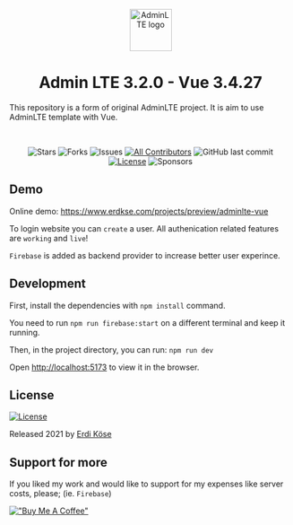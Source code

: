 <p align="center" style="margin-bottom: 32px">
  <a href="https://erdkse.com" >
    <img src="https://raw.githubusercontent.com/erdkse/adminlte-3-vue/main/public/assets/img/logo.png" alt="AdminLTE logo" width="75" height="75">
  </a>
</p>

<h1 align="center">Admin LTE 3.2.0 - Vue 3.4.27</h1>

<p>
  This repository is a form of original AdminLTE project. It is aim to use AdminLTE template with Vue.
</p>
<br>

<span align="center">

![Stars](https://img.shields.io/github/stars/erdkse/adminlte-3-vue?style=flat-square)
![Forks](https://img.shields.io/github/forks/erdkse/adminlte-3-vue?style=flat-square)
![Issues](https://img.shields.io/github/issues/erdkse/adminlte-3-vue?style=flat-square)
[![All Contributors](https://img.shields.io/badge/all_contributors-4-green.svg?style=flat-square)](#contributors-)
![GitHub last commit](https://img.shields.io/github/last-commit/erdkse/adminlte-3-vue.svg)
[![License](https://img.shields.io/github/license/erdkse/adminlte-3-vue.svg)](LICENSE)
![Sponsors](https://img.shields.io/github/sponsors/erdkse.svg)

</span>

## Demo

Online demo: https://www.erdkse.com/projects/preview/adminlte-vue

To login website you can `create` a user. All authenication related features are `working` and `live`!

`Firebase` is added as backend provider to increase better user experince.

## Development

First, install the dependencies with `npm install` command.

You need to run `npm run firebase:start` on a different terminal and keep it running.

Then, in the project directory, you can run: `npm run dev`

Open [http://localhost:5173](http://localhost:5173) to view it in the browser.

## License

[![License](https://img.shields.io/github/license/erdkse/adminlte-3-vue.svg)](/LICENSE)

Released 2021 by [Erdi Köse](https://erdkse.com)

## Support for more

If you liked my work and would like to support for my expenses like server costs, please; (ie. `Firebase`)

[!["Buy Me A Coffee"](https://www.buymeacoffee.com/assets/img/custom_images/orange_img.png)](https://www.buymeacoffee.com/erdkse)
